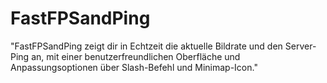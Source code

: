 # FastFPSandPing
 "FastFPSandPing zeigt dir in Echtzeit die aktuelle Bildrate und den Server-Ping an, mit einer benutzerfreundlichen Oberfläche und Anpassungsoptionen über Slash-Befehl und Minimap-Icon."
